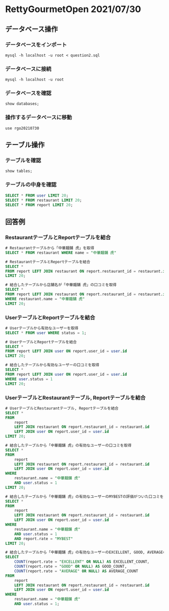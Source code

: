 # RettyGourmetOpen 2021/07/30

## データベース操作

### データベースをインポート

```
mysql -h localhost -u root < question2.sql
```

### データベースに接続

```
mysql -h localhost -u root
```

### データベースを確認

```
show databases;
```

### 操作するデータベースに移動

```
use rgo20210730
```

## テーブル操作

### テーブルを確認

```
show tables;
```

### テーブルの中身を確認

```sql
SELECT * FROM user LIMIT 20;
SELECT * FROM restaurant LIMIT 20;
SELECT * FROM report LIMIT 20;
```

## 回答例

### RestaurantテーブルとReportテーブルを結合

```sql
# Restaurantテーブルから「中華麺舗 虎」を取得
SELECT * FROM restaurant WHERE name = "中華麺舗 虎"

# RestaurantテーブルとReportテーブルを結合
SELECT *
FROM report LEFT JOIN restaurant ON report.restaurant_id = restaurant.id
LIMIT 20;

# 結合したテーブルから店舗名が「中華麺舗 虎」の口コミを取得
SELECT *
FROM report LEFT JOIN restaurant ON report.restaurant_id = restaurant.id
WHERE restaurant.name = "中華麺舗 虎"
LIMIT 20;
```

### UserテーブルとReportテーブルを結合

```sql
# Userテーブルから有効なユーザーを取得
SELECT * FROM user WHERE status = 1;

# UserテーブルとReportテーブルを結合
SELECT *
FROM report LEFT JOIN user ON report.user_id = user.id
LIMIT 20;

# 結合したテーブルから有効なユーザーの口コミを取得
SELECT *
FROM report LEFT JOIN user ON report.user_id = user.id
WHERE user.status = 1
LIMIT 20;
```

### UserテーブルとRestaurantテーブル, Reportテーブルを結合

```sql
# UserテーブルとRestaurantテーブル, Reportテーブルを結合
SELECT *
FROM
	report
	LEFT JOIN restaurant ON report.restaurant_id = restaurant.id
	LEFT JOIN user ON report.user_id = user.id
LIMIT 20;

# 結合したテーブルから「中華麺舗 虎」の有効なユーザーの口コミを取得
SELECT *
FROM
	report
	LEFT JOIN restaurant ON report.restaurant_id = restaurant.id
	LEFT JOIN user ON report.user_id = user.id
WHERE
	restaurant.name = "中華麺舗 虎"
	AND user.status = 1
LIMIT 20;

# 結合したテーブルから「中華麺舗 虎」の有効なユーザーのMYBESTの評価がついた口コミを取得
SELECT *
FROM
	report
	LEFT JOIN restaurant ON report.restaurant_id = restaurant.id
	LEFT JOIN user ON report.user_id = user.id
WHERE
	restaurant.name = "中華麺舗 虎"
	AND user.status = 1
	AND report.rate = "MYBEST"
LIMIT 20;

# 結合したテーブルから「中華麺舗 虎」の有効なユーザーのEXCELLENT, GOOD, AVERAGEの評価がついた口コミの数を取得
SELECT
	COUNT(report.rate = "EXCELLENT" OR NULL) AS EXCELLENT_COUNT,
	COUNT(report.rate = "GOOD" OR NULL) AS GOOD_COUNT,
	COUNT(report.rate = "AVERAGE" OR NULL) AS AVERAGE_COUNT
FROM
	report
	LEFT JOIN restaurant ON report.restaurant_id = restaurant.id
	LEFT JOIN user ON report.user_id = user.id
WHERE
	restaurant.name = "中華麺舗 虎"
	AND user.status = 1;
```
